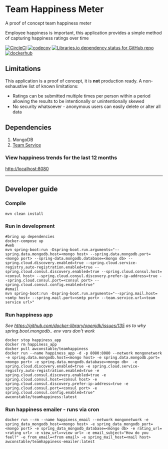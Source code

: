 # Team Happiness Meter
A proof of concept team happiness meter

Employee happiness is important, this application provides a simple method of capturing happiness ratings over time

[![CircleCI](https://circleci.com/gh/awconstable/happiness.svg?style=shield)](https://circleci.com/gh/awconstable/happiness)
[![codecov](https://codecov.io/gh/awconstable/happiness/branch/master/graph/badge.svg)](https://codecov.io/gh/awconstable/happiness)
[![Libraries.io dependency status for GitHub repo](https://img.shields.io/librariesio/github/awconstable/happiness.svg)](https://libraries.io/github/awconstable/happiness)
[![dockerhub](https://img.shields.io/docker/pulls/awconstable/teamhappiness.svg)](https://cloud.docker.com/repository/docker/awconstable/teamhappiness)

## Limitations

This application is a proof of concept, it is **not** production ready.
A non-exhaustive list of known limitations:
* Ratings can be submitted multiple times per person within a period allowing the results to be intentionally or unintentionally skewed
* No security whatsoever - anonymous users can easily delete or alter all data

## Dependencies

1. MongoDB
2. [Team Service](https://github.com/awconstable/teamservice)

### View happiness trends for the last 12 months

<http://localhost:8080>


---

## Developer guide

### Compile

```
mvn clean install
```

### Run in development

```
#bring up dependencies
docker-compose up
#web
mvn spring-boot:run -Dspring-boot.run.arguments="--spring.data.mongodb.host=<mongo host> --spring.data.mongodb.port=<mongo port> --spring-data.mongodb.database=<mongo db> --spring.cloud.discovery.enabled=true --spring.cloud.service-registry.auto-registration.enabled=true --spring.cloud.consul.discovery.enabled=true --spring.cloud.consul.host=<consul host> --spring.cloud.consul.discovery.prefer-ip-address=true --spring.cloud.consul.port=<consul port> --spring.cloud.consul.config.enabled=true"
#email
mvn spring-boot:run -Dspring-boot.run.arguments="--spring.mail.host=<smtp host> --spring.mail.port=<smtp port> --team.service.url=<team service url>"
```


### Run happiness app

*See https://github.com/docker-library/openjdk/issues/135 as to why spring.boot.mongodb.. env vars don't work*

```
docker stop happiness_app
docker rm happiness_app
docker pull awconstable/teamhappiness
docker run --name happiness_app -d -p 8080:8080 --network mongonetwork -e spring.data.mongodb.host=<mongo host> -e spring.data.mongodb.port=<mongo port> -e spring.data.mongodb.database=<mongo db>  -e spring.cloud.discovery.enabled=true -e spring.cloud.service-registry.auto-registration.enabled=true -e spring.cloud.consul.discovery.enabled=true -e spring.cloud.consul.host=<consul host> -e spring.cloud.consul.discovery.prefer-ip-address=true -e spring.cloud.consul.port=<consul port> -e spring.cloud.consul.config.enabled=true" awconstable/teamhappiness:latest
```

### Run happiness emailer - runs via cron

```
docker run --rm --name happiness_email --network mongonetwork -e spring_data_mongodb_host=<mongo host> -e spring_data_mongodb_port=<mongo port> -e spring_data_mongodb_database=<mongo db> -e rating_url=<rating url> -e view_url=<view url> -e email_subject="How do you feel?" -e from_email=<from email> -e spring_mail_host=<mail host> awconstable/teamhappiness-emailer:latest
```
